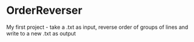 # OrderReverser
My first project - take a .txt as input, reverse order of groups of lines and write to a new .txt as output

